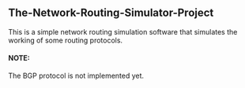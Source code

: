 ## The-Network-Routing-Simulator-Project

This is a simple network routing simulation software that simulates the working of some routing protocols.

#### NOTE:

The BGP protocol is not implemented yet.
